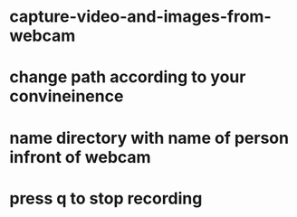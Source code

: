 # capture-video-and-images-from-webcam
# change path according to your convineinence
# name directory with name of person infront of webcam
# press q to stop recording
